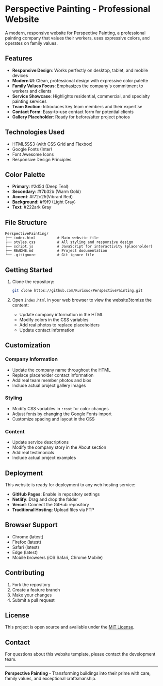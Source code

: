 # Perspective Painting - Professional Website

A modern, responsive website for Perspective Painting, a professional painting company that values their workers, uses expressive colors, and operates on family values.

## Features

- **Responsive Design**: Works perfectly on desktop, tablet, and mobile devices
- **Modern UI**: Clean, professional design with expressive color palette
- **Family Values Focus**: Emphasizes the company's commitment to workers and clients
- **Service Showcase**: Highlights residential, commercial, and specialty painting services
- **Team Section**: Introduces key team members and their expertise
- **Contact Form**: Easy-to-use contact form for potential clients
- **Gallery Placeholder**: Ready for before/after project photos

## Technologies Used

- HTML5SS3 (with CSS Grid and Flexbox)
- Google Fonts (Inter)
- Font Awesome Icons
- Responsive Design Principles

## Color Palette

- **Primary**: #2d5d (Deep Teal)
- **Secondary**: #f7b32b (Warm Gold)
- **Accent**: #f72c25(Vibrant Red)
- **Background**: #f9f9 (Light Gray)
- **Text**: #222ark Gray

## File Structure

```
PerspectivePainting/
├── index.html          # Main website file
├── styles.css          # All styling and responsive design
├── script.js           # JavaScript for interactivity (placeholder)
├── README.md           # Project documentation
└── .gitignore          # Git ignore file
```

## Getting Started

1. Clone the repository:
   ```bash
   git clone https://github.com/Kurisuo/PerspectivePainting.git
   ```

2. Open `index.html` in your web browser to view the website3tomize the content:
   - Update company information in the HTML
   - Modify colors in the CSS variables
   - Add real photos to replace placeholders
   - Update contact information

## Customization

### Company Information
- Update the company name throughout the HTML
- Replace placeholder contact information
- Add real team member photos and bios
- Include actual project gallery images

### Styling
- Modify CSS variables in `:root` for color changes
- Adjust fonts by changing the Google Fonts import
- Customize spacing and layout in the CSS

### Content
- Update service descriptions
- Modify the company story in the About section
- Add real testimonials
- Include actual project examples

## Deployment

This website is ready for deployment to any web hosting service:

- **GitHub Pages**: Enable in repository settings
- **Netlify**: Drag and drop the folder
- **Vercel**: Connect the GitHub repository
- **Traditional Hosting**: Upload files via FTP

## Browser Support

- Chrome (latest)
- Firefox (latest)
- Safari (latest)
- Edge (latest)
- Mobile browsers (iOS Safari, Chrome Mobile)

## Contributing

1. Fork the repository
2. Create a feature branch
3. Make your changes
4. Submit a pull request

## License

This project is open source and available under the [MIT License](LICENSE).

## Contact

For questions about this website template, please contact the development team.

---

**Perspective Painting** - Transforming buildings into their prime with care, family values, and exceptional craftsmanship. 